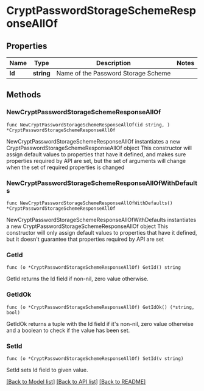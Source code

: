 # CryptPasswordStorageSchemeResponseAllOf

## Properties

Name | Type | Description | Notes
------------ | ------------- | ------------- | -------------
**Id** | **string** | Name of the Password Storage Scheme | 

## Methods

### NewCryptPasswordStorageSchemeResponseAllOf

`func NewCryptPasswordStorageSchemeResponseAllOf(id string, ) *CryptPasswordStorageSchemeResponseAllOf`

NewCryptPasswordStorageSchemeResponseAllOf instantiates a new CryptPasswordStorageSchemeResponseAllOf object
This constructor will assign default values to properties that have it defined,
and makes sure properties required by API are set, but the set of arguments
will change when the set of required properties is changed

### NewCryptPasswordStorageSchemeResponseAllOfWithDefaults

`func NewCryptPasswordStorageSchemeResponseAllOfWithDefaults() *CryptPasswordStorageSchemeResponseAllOf`

NewCryptPasswordStorageSchemeResponseAllOfWithDefaults instantiates a new CryptPasswordStorageSchemeResponseAllOf object
This constructor will only assign default values to properties that have it defined,
but it doesn't guarantee that properties required by API are set

### GetId

`func (o *CryptPasswordStorageSchemeResponseAllOf) GetId() string`

GetId returns the Id field if non-nil, zero value otherwise.

### GetIdOk

`func (o *CryptPasswordStorageSchemeResponseAllOf) GetIdOk() (*string, bool)`

GetIdOk returns a tuple with the Id field if it's non-nil, zero value otherwise
and a boolean to check if the value has been set.

### SetId

`func (o *CryptPasswordStorageSchemeResponseAllOf) SetId(v string)`

SetId sets Id field to given value.



[[Back to Model list]](../README.md#documentation-for-models) [[Back to API list]](../README.md#documentation-for-api-endpoints) [[Back to README]](../README.md)


